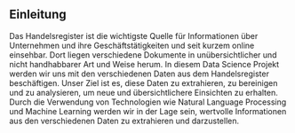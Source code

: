 ## Einleitung

Das Handelsregister ist die wichtigste Quelle für Informationen über Unternehmen und ihre Geschäftstätigkeiten und seit kurzem online einsehbar. Dort liegen verschiedene Dokumente in unübersichtlicher und nicht handhabbarer Art und Weise herum. In diesem Data Science Projekt werden wir uns mit den verschiedenen Daten aus dem Handelsregister beschäftigen. Unser Ziel ist es, diese Daten zu extrahieren, zu bereinigen und zu analysieren, um neue und übersichtlichere Einsichten zu erhalten. Durch die Verwendung von Technologien wie Natural Language Processing und Machine Learning werden wir in der Lage sein, wertvolle Informationen aus den verschiedenen Daten zu extrahieren und darzustellen.
